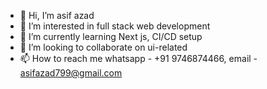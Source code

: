 * 👋 Hi, I’m asif azad
* 👀 I’m interested in full stack web development
* 🌱 I’m currently learning Next js, CI/CD setup
* 💞️ I’m looking to collaborate on ui-related
* 📫 How to reach me whatsapp - +91 9746874466, email - asifazad799@gmail.com

